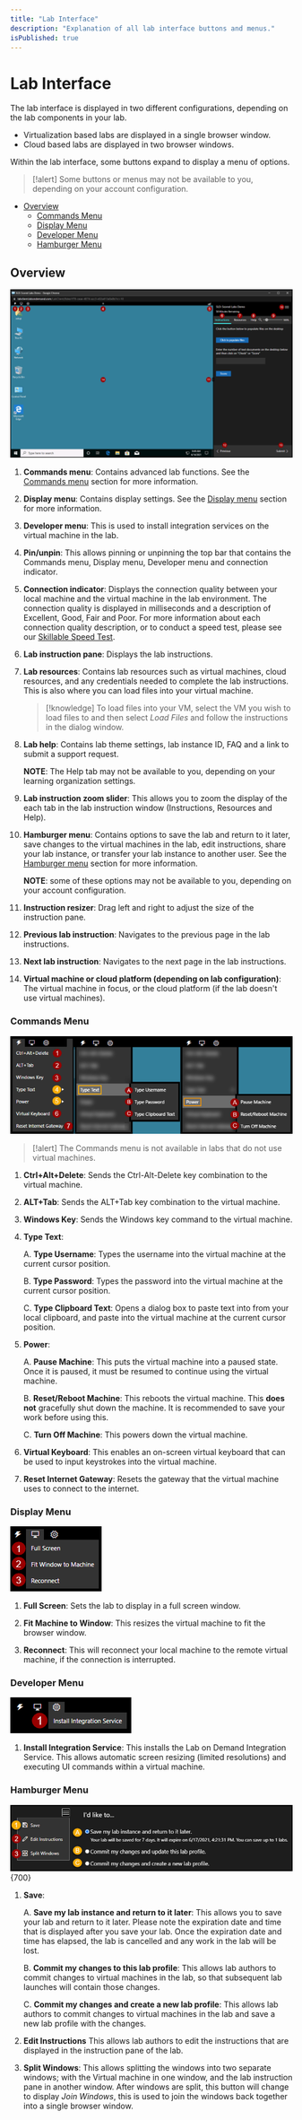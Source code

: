 ```yaml
---
title: "Lab Interface"
description: "Explanation of all lab interface buttons and menus."
isPublished: true
---
```


# Lab Interface 

The lab interface is displayed in two different configurations, depending on the lab components in your lab. 

- Virtualization based labs are displayed in a single browser window.
- Cloud based labs are displayed in two browser windows.

Within the lab interface, some buttons expand to display a menu of options. 

>[!alert] Some buttons or menus may not be available to you, depending on your account configuration. 

  - [Overview](#overview)
    - [Commands Menu](#commands-menu)
    - [Display Menu](#display-menu)
    - [Developer Menu](#developer-menu)
    - [Hamburger Menu](#hamburger-menu)

## Overview

![Virtualization Lab Interface](images/lab-interface.png)

1. **Commands menu**: Contains advanced lab functions. See the [Commands menu](#commands-menu) section for more information. 

1. **Display menu**: Contains display settings. See the [Display menu](#display-menu) section for more information. 

1. **Developer menu**: This is used to install integration services on the virtual machine in the lab. 

1. **Pin/unpin**: This allows pinning or unpinning the top bar that contains the Commands menu, Display menu, Developer menu and connection indicator. 

1. **Connection indicator**: Displays the connection quality between your local machine and the virtual machine in the lab environment. The connection quality is displayed in milliseconds and a description of Excellent, Good, Fair and Poor. For more information about each connection quality description, or to conduct a speed test, please see our [Skillable Speed Test](https://www.skillable.com/speedtest/).

1. **Lab instruction pane**: Displays the lab instructions. 

1. **Lab resources**: Contains lab resources such as virtual machines, cloud resources, and any credentials needed to complete the lab instructions. This is also where you can load files into your virtual machine. 
    >[!knowledge] To load files into your VM, select the VM you wish to load files to and then select _Load Files_ and follow the instructions in the dialog window. 

1. **Lab help**: Contains lab theme settings, lab instance ID, FAQ and a link to submit a support request. 

    **NOTE**: The Help tab may not be available to you, depending on your learning organization settings. 

1. **Lab instruction zoom slider**: This allows you to zoom the display of the each tab in the lab instruction window (Instructions, Resources and Help). 

1. **Hamburger menu**: Contains options to save the lab and return to it later, save changes to the virtual machines in the lab, edit instructions, share your lab instance, or transfer your lab instance to another user. See the [Hamburger menu](#hamburger-menu) section for more information. 

    **NOTE**: some of these options may not be available to you, depending on your account configuration. 

1. **Instruction resizer**: Drag left and right to adjust the size of the instruction pane. 

1. **Previous lab instruction**: Navigates to the previous page in the lab instructions. 

1. **Next lab instruction**: Navigates to the next page in the lab instructions.

1. **Virtual machine or cloud platform (depending on lab configuration)**: The virtual machine in focus, or the cloud platform (if the lab doesn't use virtual machines).

### Commands Menu 

![](images/commands-typetext-display-menus.png)

>[!alert] The Commands menu is not available in labs that do not use virtual machines. 

1. **Ctrl+Alt+Delete**: Sends the Ctrl-Alt-Delete key combination to the virtual machine. 
1. **ALT+Tab**: Sends the ALT+Tab key combination to the virtual machine. 
1. **Windows Key**: Sends the Windows key command to the virtual machine. 
1. **Type Text**:  

    A. **Type Username**: Types the username into the virtual machine at the current cursor position.

    B. **Type Password**: Types the password into the virtual machine at the current cursor position.

    C. **Type Clipboard Text**: Opens a dialog box to paste text into from your local clipboard, and paste into the virtual machine at the current cursor position. 
    
1. **Power**:

    A. **Pause Machine**: This puts the virtual machine into a paused state. Once it is paused, it must be resumed to continue using the virtual machine. 
    
    B. **Reset/Reboot Machine**: This reboots the virtual machine. This **does not** gracefully shut down the machine. It is recommended to save your work before using this. 
    
    C. **Turn Off Machine**: This powers down the virtual machine. 

1. **Virtual Keyboard**: This enables an on-screen virtual keyboard that can be used to input keystrokes into the virtual machine. 

1. **Reset Internet Gateway**: Resets the gateway that the virtual machine uses to connect to the internet. 

### Display Menu 

![Display menu](images/display-menu.png)

1. **Full Screen**: Sets the lab to display in a full screen window. 

1. **Fit Machine to Window**: This resizes the virtual machine to fit the browser window. 

1. **Reconnect**: This will reconnect your local machine to the remote virtual machine, if the connection is interrupted. 

### Developer Menu 

![Developer menu](images/developer-menu.png)

1. **Install Integration Service**: This installs the Lab on Demand Integration Service. This allows automatic screen resizing (limited resolutions)
 and executing UI commands within a virtual machine. 
### Hamburger Menu 

![Hamburger menu](images/lab-menu.png){700}

1. **Save**:

    A. **Save my lab instance and return to it later**: This allows you to save your lab and return to it later. Please note the expiration date and time that is displayed after you save your lab. Once the expiration date and time has elapsed, the lab is cancelled and any work in the lab will be lost. 

    B. **Commit my changes to this lab profile**: This allows lab authors to commit changes to virtual machines in the lab, so that subsequent lab launches will contain those changes. 

    C. **Commit my changes and create a new lab profile**: This allows lab authors to commit changes to virtual machines in the lab and save a new lab profile with the changes. 
    
1. **Edit Instructions** This allows lab authors to edit the instructions that are displayed in the instruction pane of the lab. 

1. **Split Windows**: This allows splitting the windows into two separate windows; with the Virtual machine in one window, and the lab instruction pane in another window. After windows are split, this button will change to display _Join Windows_, this is used to join the windows back together into a single browser window. 




